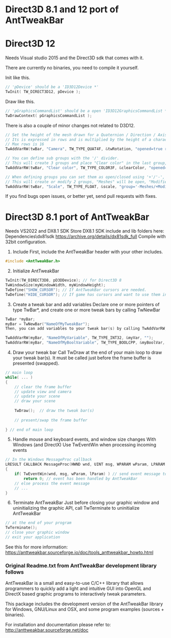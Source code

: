 # Direct3D 8.1 and 12 port of AntTweakBar

# Direct3D 12
Needs Visual studio 2015 and the Direct3D sdk that comes with it.

There are currently no binaries, you need to compile it yourself.

Init like this.
```C
// 'pDevice' should be a 'ID3D12Device *'
TwInit( TW_DIRECT3D12, pDevice );
````

Draw like this.
```C
// 'pGraphicsCommandList' should be a open 'ID3D12GraphicsCommandList *', close it and execute after the call.
TwDrawContext( pGraphicsCommandList );
```

There is also a couple of minor changes not related to D3D12. 
```C
// Set the height of the mesh drawn for a Quaternion / Direction / Axis.
// Its is expressed in rows and is multiplied by the height of a character tow / height of the font.
// Max rows is 16
TwAddVarRW(twBar, "Camera", TW_TYPE_QUAT4F, &twRotation, "opened=true rows=8");

// You can define sub groups with the '/' divider.
// This will create 3 groups and place "Clear color" in the last group, "Framebuffer", all groups are created open.
TwAddVarRW(twBar, "Clear color", TW_TYPE_COLOR3F, &clearColor, "opened=false group='Misc/Colors/Framebuffer'");

// When defining groups you can set them as open/closed using '+'/'-', if they exist their opend state is changed.
// This will create or modify 2 groups, "Meshes" will be open, "Modifier" will be closed.
TwAddVarRW(twBar, "Scale", TW_TYPE_FLOAT, &scale, "group='-Meshes/+Modifiers'");
```

If you find bugs open issues, or better yet, send pull requests with fixes.

# Direct3D 8.1 port of AntTweakBar

Needs VS2022 and DX8.1 SDK
Store DX8.1 SDK include and lib folders here: Dependencies\dx81sdk
https://archive.org/details/dx81sdk_full
Compile with 32bit configuration.

1. Include
First, include the AntTweakBar header with your other includes.
```C
#include <AntTweakBar.h>
```

2. Initialize AntTweakBar
```C
TwInit(TW_DIRECT3D8, pD3DDevice); // for Direct3D 8
TwWindowSize(myWindowWidth, myWindowHeight);
TwDefine("SHOW_CURSOR"); // If AntTweakBar cursors are needed.
TwDefine("HIDE_CURSOR"); // If game has cursors and want to use them instead (otherwise they may flash).
```

3. Create a tweak bar and add variables
Declare one or more pointers of type TwBar*, and create one or more tweak bars by calling TwNewBar

```C
TwBar *myBar;
myBar = TwNewBar("NameOfMyTweakBar");
Then, you can add variables to your tweak bar(s) by calling TwAddVarRW, TwAddVarRO, TwAddVarCB, or TwAddButton

TwAddVarRW(myBar, "NameOfMyVariable", TW_TYPE_INT32, &myVar, "");
TwAddVarRW(myBar, "NameOfMyBoolVariable", TW_TYPE_BOOLCPP, &myBoolVar, "");
```

4. Draw your tweak bar
Call TwDraw at the end of your main loop to draw your tweak bar(s). It must be called just before the frame buffer is presented (swapped).
```C
// main loop
while( ... )
{
    // clear the frame buffer
    // update view and camera
    // update your scene
    // draw your scene
 
    TwDraw();  // draw the tweak bar(s)
 
    // present/swap the frame buffer
 
} // end of main loop
```
5. Handle mouse and keyboard events, and window size changes
With Windows (and DirectX)
Use TwEventWin when processing incoming events
```C
// In the Windows MessageProc callback
LRESULT CALLBACK MessageProc(HWND wnd, UINT msg, WPARAM wParam, LPARAM lParam)
{
    if( TwEventWin(wnd, msg, wParam, lParam) ) // send event message to AntTweakBar
        return 0; // event has been handled by AntTweakBar
    // else process the event message
    // ...
}
```
6. Terminate AntTweakBar
Just before closing your graphic window and uninitializing the graphic API, call TwTerminate to uninitialize AntTweakBar
```C
// at the end of your program
TwTerminate();
// close your graphic window
// exit your application
```
See this for more information:
https://anttweakbar.sourceforge.io/doc/tools_anttweakbar_howto.html


### Original Readme.txt from AntTweakBar development library follows

AntTweakBar is a small and easy-to-use C/C++ library that allows programmers
to quickly add a light and intuitive GUI into OpenGL and DirectX based 
graphic programs to interactively tweak parameters.

This package includes the development version of the AntTweakBar library 
for Windows, GNU/Linux and OSX, and some program examples (sources + binaries).

For installation and documentation please refer to:
http://anttweakbar.sourceforge.net/doc
